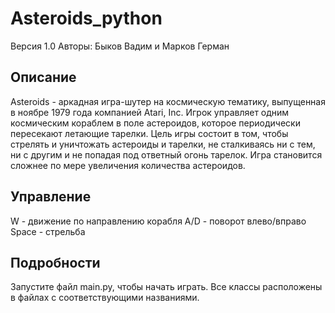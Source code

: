 # Asteroids_python
Версия 1.0
Авторы: Быков Вадим и Марков Герман
## Описание
Asteroids - аркадная игра-шутер на космическую тематику, выпущенная в ноябре 1979 года компанией Atari, Inc. Игрок управляет одним космическим кораблем в поле астероидов, которое периодически пересекают летающие тарелки. Цель игры состоит в том, чтобы стрелять и уничтожать астероиды и тарелки, не сталкиваясь ни с тем, ни с другим и не попадая под ответный огонь тарелок. Игра становится сложнее по мере увеличения количества астероидов.
## Управление
W - движение по направлению корабля
A/D - поворот влево/вправо
Space - стрельба
## Подробности
Запустите файл main.py, чтобы начать играть. Все классы расположены в файлах с соответствующими названиями.